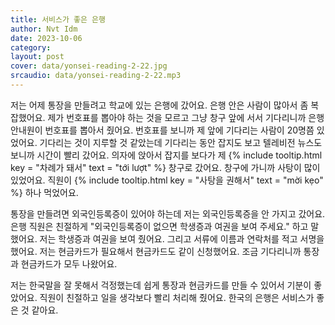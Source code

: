 ```yaml
---
title: 서비스가 좋은 은행
author: Nvt Idm
date: 2023-10-06
category: 
layout: post
cover: data/yonsei-reading-2-22.jpg
srcaudio: data/yonsei-reading-2-22.mp3
---
```


저는 어제 통장을 만들려고 학교에 있는 은행에 갔어요. 
은행 안은 사람이 많아서 좀 복잡했어요. 
제가 번호표를 뽑아야 하는 것을 모르고 그냥 창구 앞에 서서 기다리니까 은행 안내원이 번호표를 뽑아서 줬어요. 
번호표를 보니까 제 앞에 기다리는 사람이 20명쯤 있었어요. 
기다리는 것이 지루할 것 같았는데 기다리는 동안 잡지도 보고 텔레비전 뉴스도 보니까 시간이 빨리 갔어요. 
의자에 앉아서 잡지를 보다가 제 {% include tooltip.html key = "차례가 돼서" text = "tới lượt" %} 창구로 갔어요. 
창구에 가니까 사탕이 많이 있었어요. 
직원이 {% include tooltip.html key = "사탕을 권해서" text = "mời kẹo" %} 하나 먹었어요. 

통장을 만들려면 외국인등록증이 있어야 하는데 저는 외국인등록증을 안 가지고 갔어요. 
은행 직원은 친절하게 "외국인등록증이 없으면 학생증과 여권을 보여 주세요." 하고 말했어요. 
저는 학생증과 여권을 보여 줬어요. 
그리고 서류에 이름과 연락처를 적고 서명을 했어요. 
저는 현금카드가 필요해서 현금카드도 같이 신청했어요. 
조금 기다리니까 통장과 현금카드가 모두 나왔어요. 

저는 한국말을 잘 못해서 걱정했는데 쉽게 통장과 현금카드를 만들 수 있어서 기분이 좋았어요. 
직원이 친절하고 일을 생각보다 빨리 처리해 줬어요. 
한국의 은행은 서비스가 좋은 것 같아요.